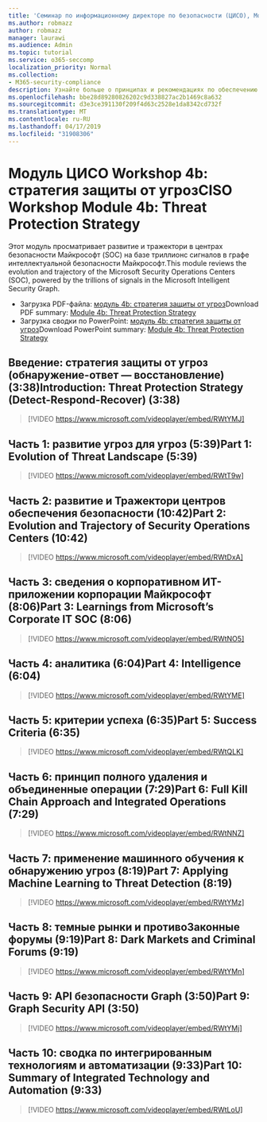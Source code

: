 ```yaml
---
title: 'Семинар по информационному директоре по безопасности (ЦИСО), Module 4b: стратегия защиты от угроз'
ms.author: robmazz
author: robmazz
manager: laurawi
ms.audience: Admin
ms.topic: tutorial
ms.service: o365-seccomp
localization_priority: Normal
ms.collection:
- M365-security-compliance
description: Узнайте больше о принципах и рекомендациях по обеспечению безопасности модернизации в Организации.
ms.openlocfilehash: bbe28d89280826202c9d338827ac2b1469c8a632
ms.sourcegitcommit: d3e3ce391130f209f4d63c2528e1da8342cd732f
ms.translationtype: MT
ms.contentlocale: ru-RU
ms.lasthandoff: 04/17/2019
ms.locfileid: "31908306"
---
```

# <a name="ciso-workshop-module-4b-threat-protection-strategy"></a><span data-ttu-id="f33bd-103">Модуль ЦИСО Workshop 4b: стратегия защиты от угроз</span><span class="sxs-lookup"><span data-stu-id="f33bd-103">CISO Workshop Module 4b: Threat Protection Strategy</span></span> 

<span data-ttu-id="f33bd-104">Этот модуль просматривает развитие и тражектори в центрах безопасности Майкрософт (SOC) на базе триллионс сигналов в графе интеллектуальной безопасности Майкрософт.</span><span class="sxs-lookup"><span data-stu-id="f33bd-104">This module reviews the evolution and trajectory of the Microsoft Security Operations Centers (SOC), powered by the trillions of signals in the Microsoft Intelligent Security Graph.</span></span>

- <span data-ttu-id="f33bd-105">Загрузка PDF-файла: [модуль 4b: стратегия защиты от угроз](media/ciso-workshop-4b-threat-protection-strategy.pdf)</span><span class="sxs-lookup"><span data-stu-id="f33bd-105">Download PDF summary: [Module 4b: Threat Protection Strategy](media/ciso-workshop-4b-threat-protection-strategy.pdf)</span></span>
- <span data-ttu-id="f33bd-106">Загрузка сводки по PowerPoint: [модуль 4b: стратегия защиты от угроз](https://docs.microsoft.com/office365/securitycompliance/media/ciso-workshop-4b-threat-protection-strategy.pptx)</span><span class="sxs-lookup"><span data-stu-id="f33bd-106">Download PowerPoint summary: [Module 4b: Threat Protection Strategy](https://docs.microsoft.com/office365/securitycompliance/media/ciso-workshop-4b-threat-protection-strategy.pptx)</span></span>

## <a name="introduction-threat-protection-strategy-detect-respond-recover-338"></a><span data-ttu-id="f33bd-107">Введение: стратегия защиты от угроз (обнаружение-ответ — восстановление) (3:38)</span><span class="sxs-lookup"><span data-stu-id="f33bd-107">Introduction: Threat Protection Strategy (Detect-Respond-Recover) (3:38)</span></span>

> [!VIDEO https://www.microsoft.com/videoplayer/embed/RWtYMJ]

## <a name="part-1-evolution-of-threat-landscape-539"></a><span data-ttu-id="f33bd-108">Часть 1: развитие угроз для угроз (5:39)</span><span class="sxs-lookup"><span data-stu-id="f33bd-108">Part 1: Evolution of Threat Landscape (5:39)</span></span>

> [!VIDEO https://www.microsoft.com/videoplayer/embed/RWtT9w]

## <a name="part-2-evolution-and-trajectory-of-security-operations-centers-1042"></a><span data-ttu-id="f33bd-109">Часть 2: развитие и Тражектори центров обеспечения безопасности (10:42)</span><span class="sxs-lookup"><span data-stu-id="f33bd-109">Part 2: Evolution and Trajectory of Security Operations Centers (10:42)</span></span>

> [!VIDEO https://www.microsoft.com/videoplayer/embed/RWtDxA]

## <a name="part-3-learnings-from-microsofts-corporate-it-soc-806"></a><span data-ttu-id="f33bd-110">Часть 3: сведения о корпоративном ИТ-приложении корпорации Майкрософт (8:06)</span><span class="sxs-lookup"><span data-stu-id="f33bd-110">Part 3: Learnings from Microsoft’s Corporate IT SOC (8:06)</span></span>

> [!VIDEO https://www.microsoft.com/videoplayer/embed/RWtNO5]

## <a name="part-4-intelligence-604"></a><span data-ttu-id="f33bd-111">Часть 4: аналитика (6:04)</span><span class="sxs-lookup"><span data-stu-id="f33bd-111">Part 4: Intelligence (6:04)</span></span>

> [!VIDEO https://www.microsoft.com/videoplayer/embed/RWtYME]

## <a name="part-5-success-criteria-635"></a><span data-ttu-id="f33bd-112">Часть 5: критерии успеха (6:35)</span><span class="sxs-lookup"><span data-stu-id="f33bd-112">Part 5: Success Criteria (6:35)</span></span>

> [!VIDEO https://www.microsoft.com/videoplayer/embed/RWtQLK]

## <a name="part-6-full-kill-chain-approach-and-integrated-operations-729"></a><span data-ttu-id="f33bd-113">Часть 6: принцип полного удаления и объединенные операции (7:29)</span><span class="sxs-lookup"><span data-stu-id="f33bd-113">Part 6: Full Kill Chain Approach and Integrated Operations (7:29)</span></span>

> [!VIDEO https://www.microsoft.com/videoplayer/embed/RWtNNZ]

## <a name="part-7-applying-machine-learning-to-threat-detection-819"></a><span data-ttu-id="f33bd-114">Часть 7: применение машинного обучения к обнаружению угроз (8:19)</span><span class="sxs-lookup"><span data-stu-id="f33bd-114">Part 7: Applying Machine Learning to Threat Detection (8:19)</span></span>

> [!VIDEO https://www.microsoft.com/videoplayer/embed/RWtYMz]

## <a name="part-8-dark-markets-and-criminal-forums-919"></a><span data-ttu-id="f33bd-115">Часть 8: темные рынки и противоЗаконные форумы (9:19)</span><span class="sxs-lookup"><span data-stu-id="f33bd-115">Part 8: Dark Markets and Criminal Forums (9:19)</span></span>

> [!VIDEO https://www.microsoft.com/videoplayer/embed/RWtYMn]

## <a name="part-9-graph-security-api-350"></a><span data-ttu-id="f33bd-116">Часть 9: API безопасности Graph (3:50)</span><span class="sxs-lookup"><span data-stu-id="f33bd-116">Part 9: Graph Security API (3:50)</span></span>

> [!VIDEO https://www.microsoft.com/videoplayer/embed/RWtYMj]

## <a name="part-10-summary-of-integrated-technology-and-automation-933"></a><span data-ttu-id="f33bd-117">Часть 10: сводка по интегрированным технологиям и автоматизации (9:33)</span><span class="sxs-lookup"><span data-stu-id="f33bd-117">Part 10: Summary of Integrated Technology and Automation (9:33)</span></span>

> [!VIDEO https://www.microsoft.com/videoplayer/embed/RWtLoU]